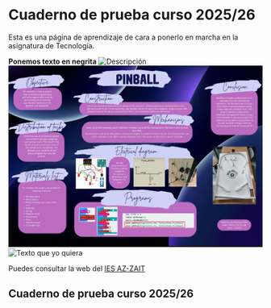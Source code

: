 # Cuaderno de prueba curso 2025/26
Esta es una página de aprendizaje de cara a ponerlo en marcha en la asignatura de Tecnología.

**Ponemos texto en negrita**
![Descripción](jhdsfhj.jpg)
![Prueba de subida de una imagen](documentos/CopiaPinball.jpg)
![Texto que yo quiera](imagenesdelproyecto/logo_azzait.png|width=100)

Puedes consultar la web del [IES AZ-ZAIT](https://www.iesaz-zait.es)

## Cuaderno de prueba curso 2025/26
